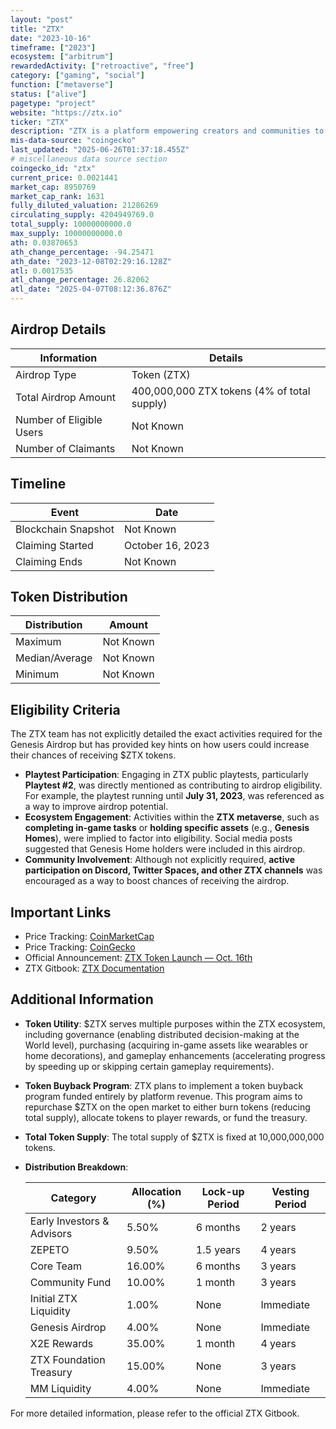 ```yaml
---
layout: "post"
title: "ZTX"
date: "2023-10-16"
timeframe: ["2023"]
ecosystem: ["arbitrum"]
rewardedActivity: ["retroactive", "free"]
category: ["gaming", "social"]
function: ["metaverse"]
status: ["alive"]
pagetype: "project"
website: "https://ztx.io"
ticker: "ZTX"
description: "ZTX is a platform empowering creators and communities to build, play, and earn within a metaverse ecosystem."
mis-data-source: "coingecko"
last_updated: "2025-06-26T01:37:18.455Z"
# miscellaneous data source section
coingecko_id: "ztx"
current_price: 0.0021441
market_cap: 8950769
market_cap_rank: 1631
fully_diluted_valuation: 21286269
circulating_supply: 4204949769.0
total_supply: 10000000000.0
max_supply: 10000000000.0
ath: 0.03870653
ath_change_percentage: -94.25471
ath_date: "2023-12-08T02:29:16.128Z"
atl: 0.0017535
atl_change_percentage: 26.82062
atl_date: "2025-04-07T08:12:36.876Z"
---
```


## Airdrop Details

| Information              | Details                                     |
| ------------------------ | ------------------------------------------- |
| Airdrop Type             | Token (ZTX)                                 |
| Total Airdrop Amount     | 400,000,000 ZTX tokens (4% of total supply) |
| Number of Eligible Users | Not Known                                   |
| Number of Claimants      | Not Known                                   |

## Timeline

| Event               | Date             |
| ------------------- | ---------------- |
| Blockchain Snapshot | Not Known        |
| Claiming Started    | October 16, 2023 |
| Claiming Ends       | Not Known        |

## Token Distribution

| Distribution   | Amount    |
| -------------- | --------- |
| Maximum        | Not Known |
| Median/Average | Not Known |
| Minimum        | Not Known |

## Eligibility Criteria

The ZTX team has not explicitly detailed the exact activities required for the Genesis Airdrop but has provided key hints on how users could increase their chances of receiving $ZTX tokens.
- **Playtest Participation**: Engaging in ZTX public playtests, particularly **Playtest #2**, was directly mentioned as contributing to airdrop eligibility. For example, the playtest running until **July 31, 2023**, was referenced as a way to improve airdrop potential.
- **Ecosystem Engagement**: Activities within the **ZTX metaverse**, such as **completing in-game tasks** or **holding specific assets** (e.g., **Genesis Homes**), were implied to factor into eligibility. Social media posts suggested that Genesis Home holders were included in this airdrop.
- **Community Involvement**: Although not explicitly required, **active participation on Discord, Twitter Spaces, and other ZTX channels** was encouraged as a way to boost chances of receiving the airdrop.

## Important Links

- Price Tracking: [CoinMarketCap](https://coinmarketcap.com/currencies/ztx)
- Price Tracking: [CoinGecko](https://www.coingecko.com/en/coins/ztx)
- Official Announcement: [ZTX Token Launch — Oct. 16th](https://medium.com/ztx-official/ztx-token-launch-oct-16th-44324ecb935d)
- ZTX Gitbook: [ZTX Documentation](https://docs.ztx.io)

## Additional Information

- **Token Utility**: $ZTX serves multiple purposes within the ZTX ecosystem, including governance (enabling distributed decision-making at the World level), purchasing (acquiring in-game assets like wearables or home decorations), and gameplay enhancements (accelerating progress by speeding up or skipping certain gameplay requirements).

- **Token Buyback Program**: ZTX plans to implement a token buyback program funded entirely by platform revenue. This program aims to repurchase $ZTX on the open market to either burn tokens (reducing total supply), allocate tokens to player rewards, or fund the treasury.

- **Total Token Supply**: The total supply of $ZTX is fixed at 10,000,000,000 tokens.

- **Distribution Breakdown**:

  | Category                   | Allocation (%) | Lock-up Period | Vesting Period |
  | -------------------------- | -------------- | -------------- | -------------- |
  | Early Investors & Advisors | 5.50%          | 6 months       | 2 years        |
  | ZEPETO                     | 9.50%          | 1.5 years      | 4 years        |
  | Core Team                  | 16.00%         | 6 months       | 3 years        |
  | Community Fund             | 10.00%         | 1 month        | 3 years        |
  | Initial ZTX Liquidity      | 1.00%          | None           | Immediate      |
  | Genesis Airdrop            | 4.00%          | None           | Immediate      |
  | X2E Rewards                | 35.00%         | 1 month        | 4 years        |
  | ZTX Foundation Treasury    | 15.00%         | None           | 3 years        |
  | MM Liquidity               | 4.00%          | None           | Immediate      |

For more detailed information, please refer to the official ZTX Gitbook.
